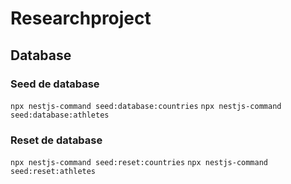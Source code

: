 # Researchproject 
## Database
### Seed de database
```npx nestjs-command seed:database:countries```
```npx nestjs-command seed:database:athletes```
### Reset de database
```npx nestjs-command seed:reset:countries```
```npx nestjs-command seed:reset:athletes```
